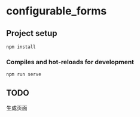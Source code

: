 # configurable_forms

## Project setup
```
npm install
```

### Compiles and hot-reloads for development
```
npm run serve
```
## TODO

生成页面